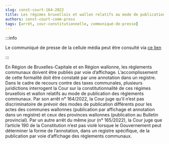 ```yaml
---   
slug: const-court-164-2022
title: Les régimes bruxellois et wallon relatifs au mode de publication des règlements communaux ne sont pas inconstitutionnels
authors: const-court-comm-press
tags: [arrêt, cour-constitutionnelle, communiqué-de-presse]
---
```


:::info

Le communiqué de presse de la cellule média peut être consulté via [ce lien](https://www.const-court.be/public/f/2022/2022-164f-info.pdf) 

:::

En Région de Bruxelles-Capitale et en Région wallonne, les règlements communaux doivent être publiés par voie d’affichage. L’accomplissement de cette formalité doit être constaté par une annotation dans un registre. Dans le cadre de recours contre des taxes communales, plusieurs juridictions interrogent la Cour sur la constitutionnalité de ces régimes bruxellois et wallon relatifs au mode de publication des règlements communaux. Par son arrêt n° 164/2022, la Cour juge qu’il n’est pas discriminatoire de prévoir des modes de publication différents pour les actes des communes wallonnes (publication par affichage et annotation dans un registre) et ceux des provinces wallonnes (publication au Bulletin provincial). Par un autre arrêt du même jour (n° 165/2022), la Cour juge que l’article 190 de la Constitution n’est pas violé lorsque le Gouvernement peut déterminer la forme de l’annotation, dans un registre spécifique, de la publication par voie d’affichage des règlements communaux.

